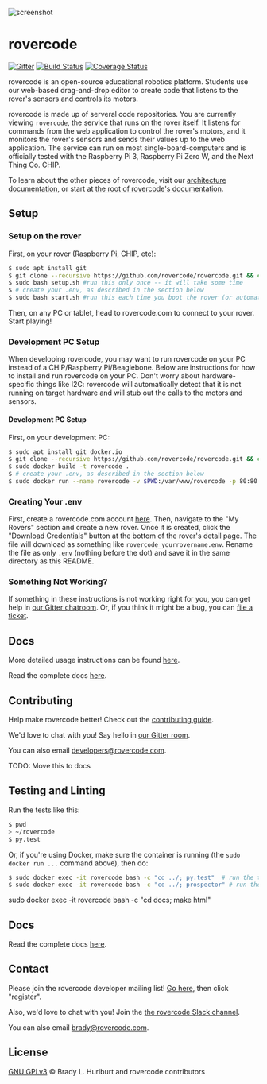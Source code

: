 ![screenshot](https://rovercode.com/static/images/screenshot.jpg)

# rovercode

[![Gitter](https://badges.gitter.im/rovercode.png)](https://gitter.im/rovercode/Lobby)
[![Build Status](https://travis-ci.org/rovercode/rovercode.svg?branch=development)](https://travis-ci.org/rovercode/rovercode)
[![Coverage Status](https://coveralls.io/repos/github/rovercode/rovercode/badge.svg)](https://coveralls.io/github/rovercode/rovercode)

rovercode is an open-source educational robotics platform. Students use our web-based drag-and-drop editor to create
code that listens to the rover's sensors and controls its motors.

rovercode is made up of serveral code repositories. You are currently viewing `rovercode`, the service that runs
on the rover itself. It listens for commands from the web application to control the rover's motors, and it monitors the rover's sensors and sends their values up to the web application. The service can run on most single-board-computers and is 
officially tested with the Raspberry Pi 3, Raspberry Pi Zero W, and the Next Thing Co. CHIP.

To learn about the other pieces of rovercode, visit our [architecture documentation](https://contributor-docs.rovercode.com/architecture.html), or start at [the root of rovercode's documentation](https://contributor-docs.rovercode.com).

## Setup

### Setup on the rover
First, on your rover (Raspberry Pi, CHIP, etc):
```bash
$ sudo apt install git
$ git clone --recursive https://github.com/rovercode/rovercode.git && cd rovercode
$ sudo bash setup.sh #run this only once -- it will take some time
$ # create your .env, as described in the section below
$ sudo bash start.sh #run this each time you boot the rover (or automatically start if chosen in setup)
```
Then, on any PC or tablet, head to rovercode.com to connect to your rover. Start playing!

### Development PC Setup
When developing rovercode, you may want to run rovercode on your PC instead of a CHIP/Raspberry Pi/Beaglebone.
Below are instructions for how to install and run rovercode on your PC. Don't worry about hardware-specific things
like I2C: rovercode will automatically detect that it is not running on target hardware and will stub out the calls to the motors 
and sensors.

#### Development PC Setup
First, on your development PC:
```bash
$ sudo apt install git docker.io
$ git clone --recursive https://github.com/rovercode/rovercode.git && cd rovercode
$ sudo docker build -t rovercode .
$ # create your .env, as described in the section below
$ sudo docker run --name rovercode -v $PWD:/var/www/rovercode -p 80:80 -d rovercode
```

### Creating Your .env
First, create a rovercode.com account [here](https://rovercode.com/accounts/signup/). Then, navigate to the "My Rovers" section and
create a new rover. Once it is created, click the "Download Credentials" button at the bottom of the rover's detail page. The file
will download as something like `rovercode_yourrovername.env`. Rename the file as only `.env` (nothing before the dot) and save it in the same directory as this README.

### Something Not Working?
If something in these instructions is not working right for you, you can get help in [our Gitter chatroom](https://gitter.im/rovercode/Lobby). Or, if you think it might be a bug, you can [file a ticket](https://github.com/rovercode/rovercode/issues/new).


## Docs
More detailed usage instructions can be found [here](https://contributor-docs.rovercode.com/rovercode/development/setup.html).

Read the complete docs [here](https://contributor-docs.rovercode.com).

## Contributing
Help make rovercode better! Check out the [contributing guide](https://contributor-docs.rovercode.com/contributing.html). 

We'd love to chat with you! Say hello in [our Gitter room](https://gitter.im/rovercode/Lobby).

You can also email developers@rovercode.com.

TODO: Move this to docs
## Testing and Linting
Run the tests like this:
```bash
$ pwd
> ~/rovercode
$ py.test
```
Or, if you're using Docker, make sure the container is running (the `sudo docker run ...` command above), then do:
```bash
$ sudo docker exec -it rovercode bash -c "cd ../; py.test"  # run the tests
$ sudo docker exec -it rovercode bash -c "cd ../; prospector" # run the linter
```

sudo docker exec -it rovercode bash -c "cd docs; make html"


## Docs
Read the complete docs [here](http://rovercode.readthedocs.io/en/latest).

## Contact
Please join the rovercode developer mailing list! [Go here](https://1988.onlinegroups.net/groups/rovercode-developers/), then
click "register".

Also, we'd love to chat with you! Join the [the rovercode Slack channel](http://chat.rovercode.com).

You can also email brady@rovercode.com.

## License
[GNU GPLv3](license) © Brady L. Hurlburt and rovercode contributors
